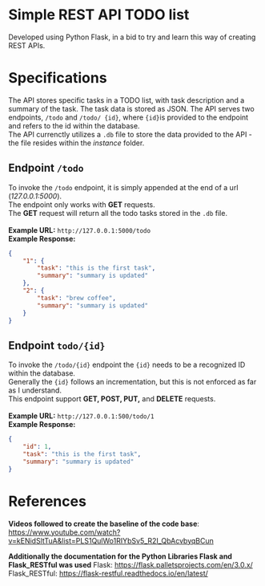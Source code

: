 # Simple REST API TODO list
Developed using Python Flask, in a bid to try and learn this way of creating REST APIs. 

# Specifications
The API stores specific tasks in a TODO list, with task description and a summary of the task. The task data is stored as JSON.
The API serves two endpoints, `/todo` and `/todo/ {id}`, where `{id}`is provided to the endpoint and refers to the id within the database. <br>
The API currenctly utilizes a `.db` file to store the data provided to the API - the file resides within the *instance* folder. 

## Endpoint `/todo`
To invoke the `/todo` endpoint, it is simply appended at the end of a url (*127.0.0.1:5000*).<br>The endpoint only works with **GET** requests.
<br>The **GET** request will return all the todo tasks stored in the `.db` file. 
<br><br>
**Example URL:** `http://127.0.0.1:5000/todo`<br>
**Example Response:**
```json
{
    "1": {
        "task": "this is the first task",
        "summary": "summary is updated"
    },
    "2": {
        "task": "brew coffee",
        "summary": "summary is updated"
    }
}
```


## Endpoint `todo/{id}`
To invoke the `/todo/{id}` endpoint the `{id}` needs to be a recognized ID within the database. <br>
Generally the `{id}` follows an incrementation, but this is not enforced as far as I understand.
<br>This endpoint support **GET, POST, PUT,** and **DELETE** requests.
<br><br>
**Example URL:** `http://127.0.0.1:500/todo/1`<br>
**Example Response:**
```json
{
    "id": 1,
    "task": "this is the first task",
    "summary": "summary is updated"
}
```
# References

**Videos followed to create the baseline of the code base**: 
https://www.youtube.com/watch?v=kENidSltTuA&list=PLS1QulWo1RIYbSv5_R2I_QbAcvbyqBCun

**Additionally the documentation for the Python Libraries Flask and Flask_RESTful was used**
Flask: https://flask.palletsprojects.com/en/3.0.x/
<br>
Flask_RESTful: https://flask-restful.readthedocs.io/en/latest/

